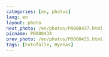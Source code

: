 ```yaml
---
categories: [en, photos]
lang: en
layout: photo
next_photo: /en/photos/P0000437.html
picname: P0000434
prev_photo: /en/photos/P0000435.html
tags: [Fotofalle, Hyenas]
---
```

